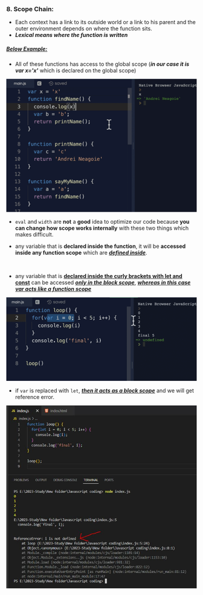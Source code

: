 ### 8. Scope Chain:

- Each context has a link to its outside world or a link to his parent and the outer environment depends on where the function sits.
- **_Lexical means where the function is written_**

##### <u>Below Example:</u>

- All of these functions has access to the global scope (**_in our case it is var x='x'_** which is declared on the global scope)

![alt text](/js/JS_Advanced_Concepts/images_used/compressed_Images/Scope_Chain-1.png)


- `eval` and `width` are **not** a **good** idea to optimize our code because **you can change how scope works internally** with these two things which makes difficult.

- any variable that is **declared inside the function**, it will be **accessed inside any function scope** which are <ins>**_defined inside_**</ins>.

<br/>

- any variable that is <ins>**declared inside the curly brackets with let and const**</ins> can be accessed <ins>**_only in the block scope_**</ins>, _<ins>**whereas in this case var acts like a function scope**</ins>_

![alt text](/js/JS_Advanced_Concepts/images_used/compressed_Images/Scope_Chain-2.png)

- if `var` is replaced with `let`, <ins>**_then it acts as a block scope_**</ins> and we will get reference error.

![alt text](/js/JS_Advanced_Concepts/images_used/compressed_Images/Scope_Chain-3.png)